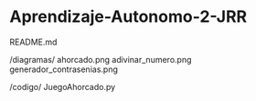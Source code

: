 # Aprendizaje-Autonomo-2-JRR
README.md

/diagramas/
  ahorcado.png
  adivinar_numero.png
  generador_contrasenias.png

/codigo/
  JuegoAhorcado.py
